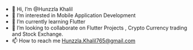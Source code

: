 - 👋 Hi, I’m @Hunzzla Khalil
- 👀 I’m interested in Mobile Application Development
- 🌱 I’m currently learning Flutter
- 💞️ I’m looking to collaborate on Flutter Projects , Crypto Currency trading and Stock Exchange.
- 📫 How to reach me Hunzzla.Khalil765@gmail.com

<!---
Hunzzla/Hunzzla is a ✨ special ✨ repository because its `README.md` (this file) appears on your GitHub profile.
You can click the Preview link to take a look at your changes.
--->
